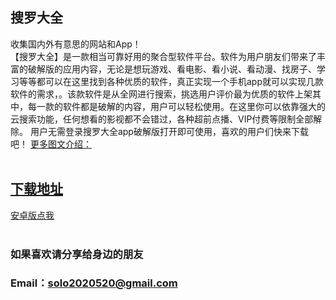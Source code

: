 ## 搜罗大全

收集国内外有意思的网站和App！
<br>
   【搜罗大全】是一款相当可靠好用的聚合型软件平台。软件为用户朋友们带来了丰富的破解版的应用内容，无论是想玩游戏、看电影、看小说、看动漫、找房子、学习等等都可以在这里找到各种优质的软件，真正实现一个手机app就可以实现几款软件的需求，。该款软件是从全网进行搜索，挑选用户评价最为优质的软件上架其中，每一款的软件都是破解的内容，用户可以轻松使用。在这里你可以依靠强大的云搜索功能，任何想看的影视都不会错过，各种超前点播、VIP付费等限制全部解除。
   用户无需登录搜罗大全app破解版打开即可使用，喜欢的用户们快来下载吧！
   [更多图文介绍：](http://www.32r.com/app/79523.html)
   <br><br>

## [下载地址](https://solo-1253252641.cos.ap-nanjing.myqcloud.com/app-solo_309.apk)<br>
   [安卓版点我](https://solo-1253252641.cos.ap-nanjing.myqcloud.com/app-solo_309.apk)
   <br><br>
### 如果喜欢请分享给身边的朋友
### Email：solo2020520@gmail.com
